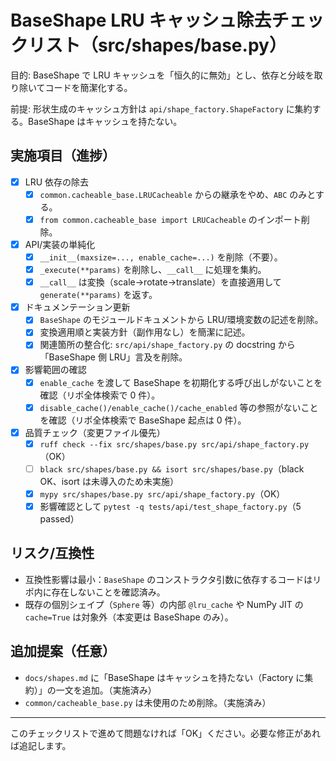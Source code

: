 # BaseShape LRU キャッシュ除去チェックリスト（src/shapes/base.py）

目的: BaseShape で LRU キャッシュを「恒久的に無効」とし、依存と分岐を取り除いてコードを簡潔化する。

前提: 形状生成のキャッシュ方針は `api/shape_factory.ShapeFactory` に集約する。BaseShape はキャッシュを持たない。

## 実施項目（進捗）

- [x] LRU 依存の除去
  - [x] `common.cacheable_base.LRUCacheable` からの継承をやめ、`ABC` のみとする。
  - [x] `from common.cacheable_base import LRUCacheable` のインポート削除。
- [x] API/実装の単純化
  - [x] `__init__(maxsize=..., enable_cache=...)` を削除（不要）。
  - [x] `_execute(**params)` を削除し、`__call__` に処理を集約。
  - [x] `__call__` は変換（scale→rotate→translate）を直接適用して `generate(**params)` を返す。
- [x] ドキュメンテーション更新
  - [x] `BaseShape` のモジュールドキュメントから LRU/環境変数の記述を削除。
  - [x] 変換適用順と実装方針（副作用なし）を簡潔に記述。
  - [x] 関連箇所の整合化: `src/api/shape_factory.py` の docstring から「BaseShape 側 LRU」言及を削除。
- [x] 影響範囲の確認
  - [x] `enable_cache` を渡して BaseShape を初期化する呼び出しがないことを確認（リポ全体検索で 0 件）。
  - [x] `disable_cache()/enable_cache()/cache_enabled` 等の参照がないことを確認（リポ全体検索で BaseShape 起点は 0 件）。
- [x] 品質チェック（変更ファイル優先）
  - [x] `ruff check --fix src/shapes/base.py src/api/shape_factory.py`（OK）
  - [ ] `black src/shapes/base.py && isort src/shapes/base.py`（black OK、isort は未導入のため未実施）
  - [x] `mypy src/shapes/base.py src/api/shape_factory.py`（OK）
  - [x] 影響確認として `pytest -q tests/api/test_shape_factory.py`（5 passed）

## リスク/互換性

- 互換性影響は最小：`BaseShape` のコンストラクタ引数に依存するコードはリポ内に存在しないことを確認済み。
- 既存の個別シェイプ（`Sphere` 等）の内部 `@lru_cache` や NumPy JIT の `cache=True` は対象外（本変更は BaseShape のみ）。

## 追加提案（任意）

- `docs/shapes.md` に「BaseShape はキャッシュを持たない（Factory に集約）」の一文を追加。（実施済み）
- `common/cacheable_base.py` は未使用のため削除。（実施済み）

---
このチェックリストで進めて問題なければ「OK」ください。必要な修正があれば追記します。
